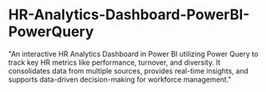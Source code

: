 # HR-Analytics-Dashboard-PowerBI-PowerQuery
"An interactive HR Analytics Dashboard in Power BI utilizing Power Query to track key HR metrics like performance, turnover, and diversity. It consolidates data from multiple sources, provides real-time insights, and supports data-driven decision-making for workforce management."
